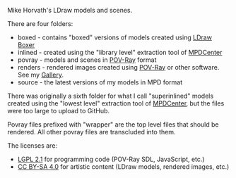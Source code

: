 Mike Horvath's LDraw models and scenes.

There are four folders:

* boxed - contains "boxed" versions of models created using [LDraw Boxer](https://github.com/Jeremy1980/LDBoxer)
* inlined - created using the "library level" extraction tool of [MPDCenter](https://ldraw.heidemann.org/index.php?page=mpdcenter)
* povray - models and scenes in [POV-Ray](http://www.povray.org/) format
* renders - rendered images created using [POV-Ray](http://www.povray.org/) or other software. See my [Gallery](https://mjhorvath.github.io/Mike-LDraw-Models/renders/renders.html).
* source - the latest versions of my models in MPD format

There was originally a sixth folder for what I call "superinlined" models created using the "lowest level" extraction tool of [MPDCenter](https://ldraw.heidemann.org/index.php?page=mpdcenter), but the files were too large to upload to GitHub.

Povray files prefixed with "wrapper" are the top level files that should be rendered. All other povray files are transcluded into them.

The licenses are:

* [LGPL 2.1](https://www.gnu.org/licenses/old-licenses/lgpl-2.1.en.html) for programming code (POV-Ray SDL, JavaScript, etc.)
* [CC BY-SA 4.0](https://creativecommons.org/licenses/by-sa/4.0/legalcode) for artistic content (LDraw models, rendered images, etc.)

